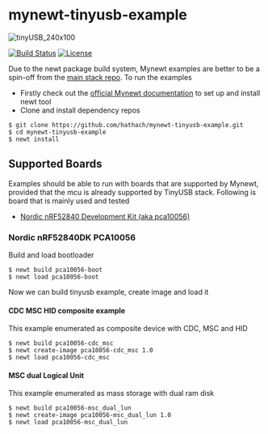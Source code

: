 # mynewt-tinyusb-example

![tinyUSB_240x100](https://user-images.githubusercontent.com/249515/62646655-f9393200-b978-11e9-9c53-484862f15503.png)

[![Build Status](https://github.com/hathach/mynewt-tinyusb-example/workflows/Build/badge.svg)](https://github.com/hathach/mynewt-tinyusb-example/actions) [![License](https://img.shields.io/badge/license-MIT-brightgreen.svg)](https://opensource.org/licenses/MIT)

Due to the newt package build system, Mynewt examples are better to be a spin-off from the [main stack repo](https://github.com/hathach/tinyusb). To run the examples

- Firstly check out the [official Mynewt documentation](https://mynewt.apache.org/documentation/) to set up and install newt tool
- Clone and install dependency repos

```
$ git clone https://github.com/hathach/mynewt-tinyusb-example.git
$ cd mynewt-tinyusb-example
$ newt install
```

## Supported Boards

Examples should be able to run with boards that are supported by Mynewt, provided that the mcu is already supported by TinyUSB stack. Following is board that is mainly used and tested

- [Nordic nRF52840 Development Kit (aka pca10056)](https://www.nordicsemi.com/Software-and-Tools/Development-Kits/nRF52840-DK)

### Nordic nRF52840DK PCA10056

Build and load bootloader

```
$ newt build pca10056-boot
$ newt load pca10056-boot
```

Now we can build tinyusb example, create image and load it

#### CDC MSC HID composite example

This example enumerated as composite device with CDC, MSC and HID

```
$ newt build pca10056-cdc_msc
$ newt create-image pca10056-cdc_msc 1.0
$ newt load pca10056-cdc_msc
```

#### MSC dual Logical Unit

This example enumerated as mass storage with dual ram disk

```
$ newt build pca10056-msc_dual_lun
$ newt create-image pca10056-msc_dual_lun 1.0
$ newt load pca10056-msc_dual_lun
```
